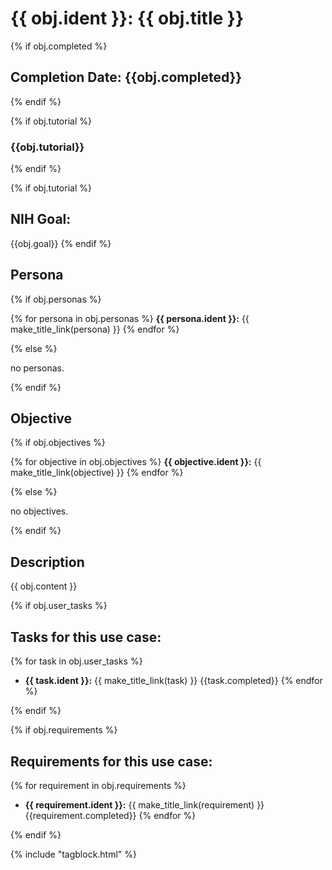 # {{ obj.ident }}: {{ obj.title }}

<!-- **ID: {{ obj.ident }}** [(permalink)](...) -->
{% if obj.completed %}
## Completion Date: {{obj.completed}}
{% endif %}

{% if obj.tutorial %}
### {{obj.tutorial}}
{% endif %}

{% if obj.tutorial %}
## NIH Goal:

{{obj.goal}}
{% endif %}

## Persona

{% if obj.personas %}

{% for persona in obj.personas %}
**{{ persona.ident }}:** {{ make_title_link(persona) }}
{% endfor %}

{% else %}

no personas.

{% endif %}

## Objective


{% if obj.objectives %}

{% for objective in obj.objectives %}
**{{ objective.ident }}:** {{ make_title_link(objective) }}
{% endfor %}

{% else %}

no objectives.

{% endif %}

## Description

{{ obj.content }}



{% if obj.user_tasks %}
## Tasks for this use case:

{% for task in obj.user_tasks %}
* **{{ task.ident }}:** {{ make_title_link(task) }} {{task.completed}}
{% endfor %}

{% endif %}




{% if obj.requirements %}

## Requirements for this use case:
{% for requirement in obj.requirements %}
* **{{ requirement.ident }}:** {{ make_title_link(requirement) }} {{requirement.completed}}
{% endfor %}

{% endif %}


{% include "tagblock.html" %}
